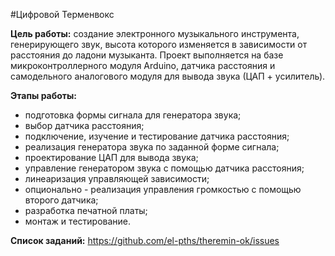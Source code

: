 #Цифровой Терменвокс

**Цель работы:** создание электронного музыкального инструмента, генерирующего звук, высота которого изменяется в зависимости от расстояния до ладони музыканта. Проект выполняется на базе микроконтроллерного модуля Arduino, датчика расстояния и самодельного аналогового модуля для вывода звука (ЦАП + усилитель).

**Этапы работы:**
- подготовка формы сигнала для генератора звука;
- выбор датчика расстояния;
- подключение, изучение и тестирование датчика расстояния;
- реализация генератора звука по заданной форме сигнала;
- проектирование ЦАП для вывода звука;
- управление генератором звука с помощью датчика расстояния;
- линеаризация управляющей зависимости;
- опционально - реализация управления громкостью с помощью второго датчика;
- разработка печатной платы;
- монтаж и тестирование.

**Список заданий:** https://github.com/el-pths/theremin-ok/issues

